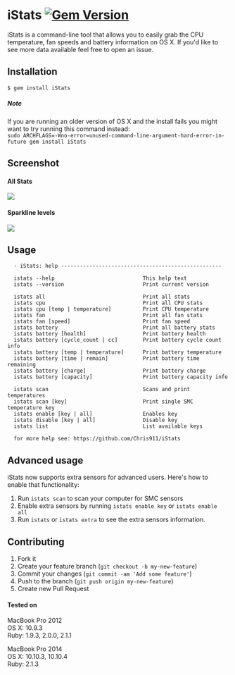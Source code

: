 iStats [![Gem Version](https://badge.fury.io/rb/iStats.svg)](http://badge.fury.io/rb/iStats)
======

iStats is a command-line tool that allows you to easily grab the CPU temperature, fan speeds and battery information on OS X. If you'd like to see more data available feel free to open an issue.

## Installation

    $ gem install iStats

##### Note
If you are running an older version of OS X and the install fails you might want to try running this command instead:     
`sudo ARCHFLAGS=-Wno-error=unused-command-line-argument-hard-error-in-future gem install iStats`

## Screenshot
#### All Stats
![](http://i.imgur.com/c4xLB8u.png)

#### Sparkline levels
![](http://i.imgur.com/ht2NZCL.gif)

## Usage

```
  - iStats: help ---------------------------------------------------

  istats --help                            This help text
  istats --version                         Print current version

  istats all                               Print all stats
  istats cpu                               Print all CPU stats
  istats cpu [temp | temperature]          Print CPU temperature
  istats fan                               Print all fan stats
  istats fan [speed]                       Print fan speed
  istats battery                           Print all battery stats
  istats battery [health]                  Print battery health
  istats battery [cycle_count | cc]        Print battery cycle count info
  istats battery [temp | temperature]      Print battery temperature
  istats battery [time | remain]           Print battery time remaining
  istats battery [charge]                  Print battery charge
  istats battery [capacity]                Print battery capacity info

  istats scan                              Scans and print temperatures
  istats scan [key]                        Print single SMC temperature key
  istats enable [key | all]                Enables key
  istats disable [key | all]               Disable key
  istats list                              List available keys

  for more help see: https://github.com/Chris911/iStats
```

## Advanced usage

iStats now supports extra sensors for advanced users. Here's how to enable that functionality: 

1. Run `istats scan` to scan your computer for SMC sensors
2. Enable extra sensors by running `istats enable key` or `istats enable all` 
3. Run `istats` or `istats extra` to see the extra sensors information.

## Contributing

1. Fork it
2. Create your feature branch (`git checkout -b my-new-feature`)
3. Commit your changes (`git commit -am 'Add some feature'`)
4. Push to the branch (`git push origin my-new-feature`)
5. Create new Pull Request

#### Tested on
MacBook Pro 2012    
OS X: 10.9.3    
Ruby: 1.9.3, 2.0.0, 2.1.1    

MacBook Pro 2014    
OS X: 10.10.3, 10.10.4    
Ruby: 2.1.3    
